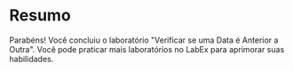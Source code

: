 # Resumo

Parabéns! Você concluiu o laboratório "Verificar se uma Data é Anterior a Outra". Você pode praticar mais laboratórios no LabEx para aprimorar suas habilidades.

